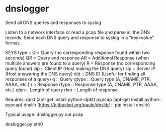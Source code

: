 # dnslogger
Send all DNS queries and responses to syslog

Listen to a network interface or read a pcap file and parse all the DNS
records. Send each DNS query and response to syslog in a "key=value" format.

KEYS
 type  :: Q  = Query (no corresponding response found within two seconds)
         QR = Query and response
         AR = Additional Response (when multiple answers are found to a query)
         R  = Response (no corresponding query found)
 cip   :: Client IP (Host making the DNS query)
 sip   :: Server IP (Host answering the DNS query)
 did   :: DNS ID (Useful for finding all responses of a query)
 q     :: Query
 qtype :: Query type (A, CNAME, PTR, AAAA, etc.)
 r     :: Response
 rtype :: Response type (A, CNAME, PTR, AAAA, etc.)
 qlen  :: Length of query
 rlen  :: Length of response

Requires:
 dpkt (apt-get install python-dpkt)
 pypcap (apt-get install python-pypcap)
 dnslib (https://bitbucket.org/paulc/dnslib/ :: pip install dnslib)

Typical usage:
dnslogger.py out.pcap

dnslogger.py eth0
